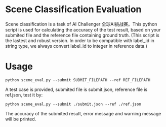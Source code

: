 # Scene Classification Evaluation
Scene classification is a task of AI Challenger 全球AI挑战赛。This python script is used for calculating the accuracy of the test result, based on your submited file and the reference file containing ground truth.  (This script is the lastest and robust version. In order to be compatible with label_id in string type, we always convert label_id to integer in reference data.)
# Usage
```
python scene_eval.py --submit SUBMIT_FILEPATH --ref REF_FILEPATH
```   
A test case is provided, submited file is submit.json, reference file is ref.json, test it by:
```
python scene_eval.py --submit ./submit.json --ref ./ref.json   
```
The accuracy of the submited result, error message and warning message will be printed.    
